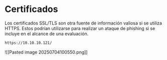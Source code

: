 # Certificados
Los certificados SSL/TLS son otra fuente de información valiosa si se utiliza HTTPS. Estos podrían utilizarse para realizar un ataque de phishing si se incluye en el alcance de una evaluación.

```
https://10.10.10.121/
```
![[Pasted image 20250704100550.png]]
